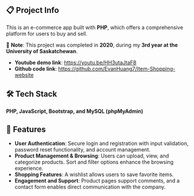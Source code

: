 ## 📋 Project Info

This is an e-commerce app built with **PHP**, which offers a comprehensive platform for users to buy and sell.

📌 **Note**: This project was completed in **2020**, during my **3rd year at the University of Saskatchewan**.

- **Youtube demo link**: https://youtu.be/HH3utaJtaF8
- **Github code link**: https://github.com/EvanHuang7/Item-Shopping-website

## 🛠️ Tech Stack

**PHP, JavaScript, Bootstrap, and MySQL (phpMyAdmin)**

## 🚀 Features

- **User Authentication**: Secure login and registration with input validation, password reset functionality, and account management.
- **Product Management & Browsing**: Users can upload, view, and categorize products. Sort and filter options enhance the browsing experience.
- **Shopping Features**: A wishlist allows users to save favorite items.
- **Engagement and Support**: Product pages support comments, and a contact form enables direct communication with the company.



